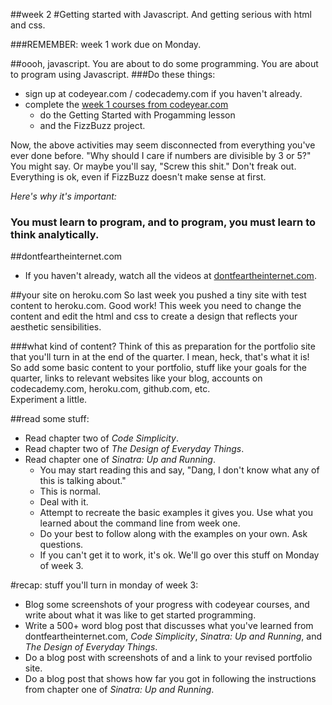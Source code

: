##week 2
#Getting started with Javascript. And getting serious with html and css.

###REMEMBER:
week 1 work due on Monday.

##oooh, javascript.
You are about to do some programming. You are about to program using Javascript.
###Do these things:  
- sign up at codeyear.com / codecademy.com if you haven't already.  
- complete the [week 1 courses from codeyear.com](http://www.codecademy.com/curricula/code-year/units/1)
  - do the Getting Started with Progamming lesson
  - and the FizzBuzz project.
  
Now, the above activities may seem disconnected from everything you've ever done before. "Why should I care if numbers are divisible by 3 or 5?" You might say. Or maybe you'll say, "Screw this shit." Don't freak out. Everything is ok, even if FizzBuzz doesn't make sense at first.  

_Here's why it's important:_  
### You must learn to program, and to program, you must learn to think analytically.

##dontfeartheinternet.com
- If you haven't already, watch all the videos at [dontfeartheinternet.com](http://dontfeartheinternet.com).

##your site on heroku.com
So last week you pushed a tiny site with test content to heroku.com. Good work!
This week you need to change the content and edit the html and css to create a design that reflects your aesthetic sensibilities.

###what kind of content?
Think of this as preparation for the portfolio site that you'll turn in at the end of the quarter. I mean, heck, that's what it is!  
So add some basic content to your portfolio, stuff like your goals for the quarter, links to relevant websites like your blog, accounts on codecademy.com, heroku.com, github.com, etc.  
Experiment a little.  

##read some stuff:
- Read chapter two of _Code Simplicity_.
- Read chapter two of _The Design of Everyday Things_.
- Read chapter one of _Sinatra: Up and Running_.
  - You may start reading this and say, "Dang, I don't know what any of this is talking about."
  - This is normal.
  - Deal with it.
  - Attempt to recreate the basic examples it gives you. Use what you learned about the command line from week one.
  - Do your best to follow along with the examples on your own. Ask questions.
  - If you can't get it to work, it's ok. We'll go over this stuff on Monday of week 3.
 
  
#recap: stuff you'll turn in monday of week 3:
- Blog some screenshots of your progress with codeyear courses, and write about what it was like to get started programming.  
- Write a 500+ word blog post that discusses what you've learned from dontfeartheinternet.com, _Code Simplicity_, _Sinatra: Up and Running_, and _The Design of Everyday Things_.  
- Do a blog post with screenshots of and a link to your revised portfolio site.  
- Do a blog post that shows how far you got in following the instructions from chapter one of _Sinatra: Up and Running_.